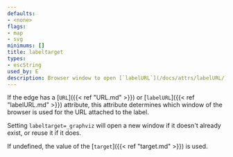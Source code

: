 ```yaml
---
defaults:
- <none>
flags:
- map
- svg
minimums: []
title: labeltarget
types:
- escString
used_by: E
description: Browser window to open [`labelURL`](/docs/attrs/labelURL/) links in
---
```


If the edge has a [`URL`]({{< ref "URL.md" >}}) or [`labelURL`]({{< ref "labelURL.md" >}}) attribute, this
attribute determines which window of the browser is used for the URL attached
to the label.

Setting `labeltarget=_graphviz` will open a new window if it doesn't
already exist, or reuse it if it does.

If undefined, the value of the [`target`]({{< ref "target.md" >}}) is used.
